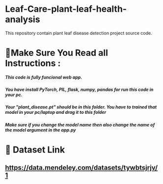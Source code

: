 # Leaf-Care-plant-leaf-health-analysis
This repository contain plant leaf disease detection project source code.

# 🌟Make Sure You Read all Instructions :

##### This code is fully funcional web app.

##### You have install PyTorch, PIL, flask, numpy, pandas for run this code in your pc.

##### Your "plant_disease.pt" should be in this folder. You have to trained that model in your pc/laptop and drag it to this folder

##### Make sure if you change the model name then also change the name of the model argument in the app.py

# 🌟 Dataset Link
## https://data.mendeley.com/datasets/tywbtsjrjv/1 
